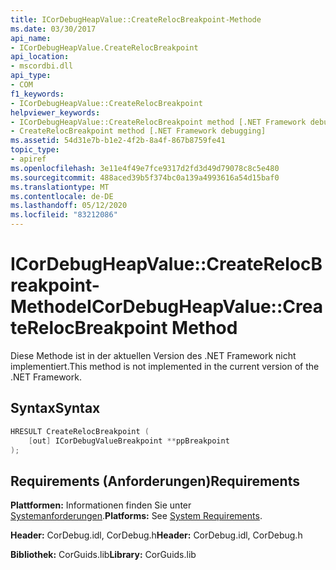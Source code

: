```yaml
---
title: ICorDebugHeapValue::CreateRelocBreakpoint-Methode
ms.date: 03/30/2017
api_name:
- ICorDebugHeapValue.CreateRelocBreakpoint
api_location:
- mscordbi.dll
api_type:
- COM
f1_keywords:
- ICorDebugHeapValue::CreateRelocBreakpoint
helpviewer_keywords:
- ICorDebugHeapValue::CreateRelocBreakpoint method [.NET Framework debugging]
- CreateRelocBreakpoint method [.NET Framework debugging]
ms.assetid: 54d31e7b-b1e2-4f2b-8a4f-867b8759fe41
topic_type:
- apiref
ms.openlocfilehash: 3e11e4f49e7fce9317d2fd3d49d79078c8c5e480
ms.sourcegitcommit: 488aced39b5f374bc0a139a4993616a54d15baf0
ms.translationtype: MT
ms.contentlocale: de-DE
ms.lasthandoff: 05/12/2020
ms.locfileid: "83212086"
---
```

# <a name="icordebugheapvaluecreaterelocbreakpoint-method"></a><span data-ttu-id="8b646-102">ICorDebugHeapValue::CreateRelocBreakpoint-Methode</span><span class="sxs-lookup"><span data-stu-id="8b646-102">ICorDebugHeapValue::CreateRelocBreakpoint Method</span></span>
<span data-ttu-id="8b646-103">Diese Methode ist in der aktuellen Version des .NET Framework nicht implementiert.</span><span class="sxs-lookup"><span data-stu-id="8b646-103">This method is not implemented in the current version of the .NET Framework.</span></span>  
  
## <a name="syntax"></a><span data-ttu-id="8b646-104">Syntax</span><span class="sxs-lookup"><span data-stu-id="8b646-104">Syntax</span></span>  
  
```cpp  
HRESULT CreateRelocBreakpoint (  
    [out] ICorDebugValueBreakpoint **ppBreakpoint  
);  
```  
  
## <a name="requirements"></a><span data-ttu-id="8b646-105">Requirements (Anforderungen)</span><span class="sxs-lookup"><span data-stu-id="8b646-105">Requirements</span></span>  
 <span data-ttu-id="8b646-106">**Plattformen:** Informationen finden Sie unter [Systemanforderungen](../../get-started/system-requirements.md).</span><span class="sxs-lookup"><span data-stu-id="8b646-106">**Platforms:** See [System Requirements](../../get-started/system-requirements.md).</span></span>  
  
 <span data-ttu-id="8b646-107">**Header:** CorDebug.idl, CorDebug.h</span><span class="sxs-lookup"><span data-stu-id="8b646-107">**Header:** CorDebug.idl, CorDebug.h</span></span>  
  
 <span data-ttu-id="8b646-108">**Bibliothek:** CorGuids.lib</span><span class="sxs-lookup"><span data-stu-id="8b646-108">**Library:** CorGuids.lib</span></span>

